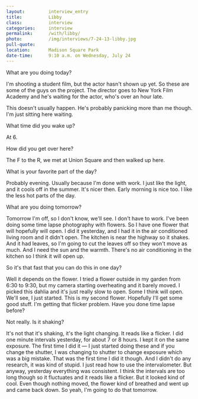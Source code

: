 ```yaml
---
layout:         interview_entry
title:          Libby
class:          interview
categories:     interview
permalink:      /with/libby/
photo:          /img/interviews/7-24-13-libby.jpg
pull-quote:
location:       Madison Square Park
date-time:      9:10 a.m. on Wednesday, July 24
---
```


<p class="question">What are you doing today?</p>

<p>I'm shooting a student film, but the actor hasn't shown up yet. So these are some of the guys on the project. The director goes to New York Film Academy and he's waiting for the actor, who's over an hour late.</p>

<p>This doesn't usually happen. He's probably panicking more than me though. I'm just sitting here waiting.</p>

<p class="question">What time did you wake up?</p>

<p>At 6.</p>

<p class="question">How did you get over here?</p>

<p>The F to the R, we met at Union Square and then walked up here.</p>

<p class="question">What is your favorite part of the day?</p>

<p>Probably evening. Usually because I'm done with work. I just like the light, and it cools off in the summer. It's nicer then. Early morning is nice too. I like the less hot parts of the day.</p>

<p class="question">What are you doing tomorrow?</p>

<p>Tomorrow I'm off, so I don't know, we'll see. I don't have to work. I've been doing some time lapse photography with flowers. So I have one flower that will hopefully will open. I did it yesterday, and I had it in the air conditioned living room and it didn't open. The kitchen is near the highway so it shakes. And it had leaves, so I'm going to cut the leaves off so they won't move as much. And I need the sun and the warmth. There's no air conditioning in the kitchen so I think it will open up.</p>

<p class="question">So it's that fast that you can do this in one day?</p>

<p>Well it depends on the flower. I tried a flower outside in my garden from 6:30 to 9:30, but my camera starting overheating and it barely moved. I picked this dahlia and it's just really slow to open. Some I think will open. We'll see, I just started. This is my second flower. Hopefully I'll get some good stuff. I'm getting that flicker problem. Have you done time lapse before?</p>

<p class="question">Not really. Is it shaking?</p>

<p>It's not that it's shaking, it's the light changing. It reads like a flicker. I did one minute intervals yesterday, for about 7 or 8 hours. I kept it on the same exposure. The first time I did it — I just started doing these and if you change the shutter, I was changing to shutter to change exposure which was a big mistake. That was the first time I did it though. And I didn't do any research, it was kind of stupid. I just read how to use the intervalometer. But anyway, yesterday everything was consistent. I think the intervals are too long though so it fluctuates and it reads like a flicker. But it looked kind of cool. Even though nothing moved, the flower kind of breathed and went up and came back down. So yeah, I'm going to do that tomorrow. </p>